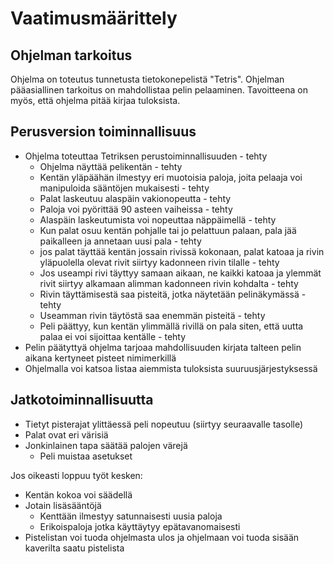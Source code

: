 # Vaatimusmäärittely

## Ohjelman tarkoitus

Ohjelma on toteutus tunnetusta tietokonepelistä "Tetris". Ohjelman pääasiallinen tarkoitus on mahdollistaa pelin pelaaminen. Tavoitteena on myös, että
ohjelma pitää kirjaa tuloksista.

## Perusversion toiminnallisuus

 - Ohjelma toteuttaa Tetriksen perustoiminnallisuuden \- tehty
   - Ohjelma näyttää pelikentän \- tehty
   - Kentän yläpäähän ilmestyy eri muotoisia paloja, joita pelaaja voi manipuloida sääntöjen mukaisesti \- tehty
   - Palat laskeutuu alaspäin vakionopeutta \- tehty
   - Paloja voi pyörittää 90 asteen vaiheissa \- tehty
   - Alaspäin laskeutumista voi nopeuttaa näppäimellä \- tehty
   - Kun palat osuu kentän pohjalle tai jo pelattuun palaan, pala jää paikalleen ja annetaan uusi pala \- tehty
   - jos palat täyttää kentän jossain rivissä kokonaan, palat katoaa ja rivin yläpuolella olevat rivit siirtyy kadonneen rivin tilalle \- tehty
   - Jos useampi rivi täyttyy samaan aikaan, ne kaikki katoaa ja ylemmät rivit siirtyy alkamaan alimman kadonneen rivin kohdalta \- tehty
   - Rivin täyttämisestä saa pisteitä, jotka näytetään pelinäkymässä \- tehty
   - Useamman rivin täytöstä saa enemmän pisteitä \- tehty
   - Peli päättyy, kun kentän ylimmällä rivillä on pala siten, että uutta palaa ei voi sijoittaa kentälle  \- tehty
 - Pelin päätyttyä ohjelma tarjoaa mahdollisuuden kirjata talteen pelin aikana kertyneet pisteet nimimerkillä
 - Ohjelmalla voi katsoa listaa aiemmista tuloksista suuruusjärjestyksessä

## Jatkotoiminnallisuutta

 - Tietyt pisterajat ylittäessä peli nopeutuu (siirtyy seuraavalle tasolle)
 - Palat ovat eri värisiä
 - Jonkinlainen tapa säätää palojen värejä
   - Peli muistaa asetukset

Jos oikeasti loppuu työt kesken:
 - Kentän kokoa voi säädellä
 - Jotain lisäsääntöjä
   - Kenttään ilmestyy satunnaisesti uusia paloja
   - Erikoispaloja jotka käyttäytyy epätavanomaisesti
 - Pistelistan voi tuoda ohjelmasta ulos ja ohjelmaan voi tuoda sisään kaverilta saatu pistelista
